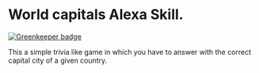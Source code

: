 # World capitals Alexa Skill.

[![Greenkeeper badge](https://badges.greenkeeper.io/andreiconstantinescu/world-capitals.svg)](https://greenkeeper.io/)

This a simple trivia like game in which you have to answer with the correct capital city of a given country.
